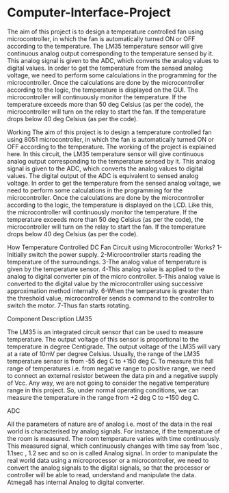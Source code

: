 # Computer-Interface-Project
The aim of this project is to design a temperature controlled fan using microcontroller,
in which the fan is automatically turned ON or OFF according to the temperature. 
The LM35 temperature sensor will give continuous analog output corresponding to the temperature sensed by it.
This analog signal is given to the ADC, which converts the analog values to digital values.
In order to get the temperature from the sensed analog voltage, we need to perform some calculations in the programming for the microcontroller.
Once the calculations are done by the microcontroller according to the logic, the temperature is displayed on the GUI.
The microcontroller will continuously monitor the temperature.
If the temperature exceeds more than 50 deg Celsius (as per the code), the microcontroller will turn on the relay to start the fan.
If the temperature drops below 40 deg Celsius (as per the code).



Working
The aim of this project is to design a temperature controlled fan using 8051 microcontroller, in which the fan is automatically turned ON or OFF according to the temperature. 
The working of the project is explained here.
In this circuit, the LM35 temperature sensor will give continuous analog output corresponding to the temperature sensed by it.
This analog signal is given to the ADC, which converts the analog values to digital values.
The digital output of the ADC is equivalent to sensed analog voltage.
In order to get the temperature from the sensed analog voltage, we need to perform some calculations in the programming for the microcontroller.
Once the calculations are done by the microcontroller according to the logic, the temperature is displayed on the LCD.
Like this, the microcontroller will continuously monitor the temperature.
If the temperature exceeds more than 50 deg Celsius (as per the code), 
the microcontroller will turn on the relay to start the fan. If the temperature drops below 40 deg Celsius (as per the code).




How Temperature Controlled DC Fan Circuit using Microcontroller Works?
1-Initially switch the power supply.
2-Microcontroller starts reading the temperature of the surroundings.
3-The analog value of temperature is given by the temperature sensor.
4-This analog value is applied to the analog to digital converter pin of the micro controller.
5-This analog value is converted to the digital value by the microcontroller using successive approximation method internally.
6-When the temperature is greater than the threshold value, microcontroller sends a command to the controller to switch the motor.
7-Thus fan starts rotating.


Component Description
LM35

The LM35 is an integrated circuit sensor that can be used to measure temperature. The output voltage of this sensor is proportional to the temperature in degree Centigrade. The output voltage of the LM35 will vary at a rate of 10mV per degree Celsius.
Usually, the range of the LM35 temperature sensor is from -55 deg C to +150 deg C. To measure this full range of temperatures i.e. from negative range to positive range, we need to connect an external resistor between the data pin and a negative supply of Vcc.
Any way, we are not going to consider the negative temperature range in this project. So, under normal operating conditions, we can measure the temperature in the range from +2 deg C to +150 deg C.

ADC

All the parameters of nature are of analog i.e. most of the data in the real world is characterised by analog signals. For instance, if the temperature of the room is measured.
The room temperature varies with time continuously. This measured signal, which continuously changes with time say from 1sec , 1.1sec , 1.2 sec and so on is called Analog signal.
In order to manipulate the real world data using a microprocessor or a microcontroller, we need to convert the analog signals to the digital signals, so that the processor or controller will be able to read, understand and manipulate the data.
Atmega8 has internal Analog to digital converter.

